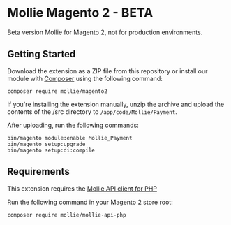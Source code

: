 # Mollie Magento 2 - BETA

Beta version Mollie for Magento 2, not for production environments. 

## Getting Started

Download the extension as a ZIP file from this repository or install our module with [Composer](https://getcomposer.org/) using the following command:

```
composer require mollie/magento2
```

If you're installing the extension manually, unzip the archive and upload the contents of the /src directory to `/app/code/Mollie/Payment`. 

After uploading, run the following commands:

```
bin/magento module:enable Mollie_Payment
bin/magento setup:upgrade
bin/magento setup:di:compile
```

## Requirements

This extension requires the [Mollie API client for PHP](https://github.com/mollie/mollie-api-php) 

Run the following command in your Magento 2 store root:
```
composer require mollie/mollie-api-php
```

